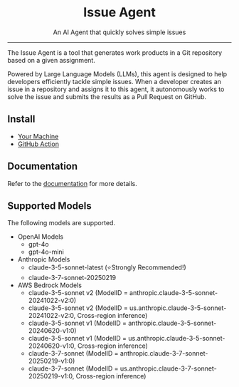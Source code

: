 <p align="center">
  <h1 align="center">Issue Agent</h1>
  <p align="center">An AI Agent that quickly solves simple issues</p>
</p>

---


The Issue Agent is a tool that generates work products in a Git repository based on a given assignment.

Powered by Large Language Models (LLMs), 
this agent is designed to help developers efficiently tackle simple issues. 
When a developer creates an issue in a repository and assigns it to this agent, 
it autonomously works to solve the issue and submits the results as a Pull Request on GitHub.


## Install

- [Your Machine](https://clover0.github.io/issue-agent/getting-started/installation/)
- [GitHub Action](https://github.com/clover0/setup-issue-agent)


## Documentation
Refer to the [documentation](https://clover0.github.io/issue-agent) for more details.


## Supported Models
The following models are supported.

- OpenAI Models
  - gpt-4o
  - gpt-4o-mini
- Anthropic Models
  - claude-3-5-sonnet-latest (⭐️Strongly Recommended!)
  - claude-3-7-sonnet-20250219
- AWS Bedrock Models
  - claude-3-5-sonnet v2 (ModelID = anthropic.claude-3-5-sonnet-20241022-v2:0)
  - claude-3-5-sonnet v2 (ModelID = us.anthropic.claude-3-5-sonnet-20241022-v2:0, Cross-region inference)
  - claude-3-5-sonnet v1 (ModelID = anthropic.claude-3-5-sonnet-20240620-v1:0)
  - claude-3-5-sonnet v1 (ModelID = us.anthropic.claude-3-5-sonnet-20240620-v1:0, Cross-region inference)
  - claude-3-7-sonnet (ModelID = anthropic.claude-3-7-sonnet-20250219-v1:0)
  - claude-3-7-sonnet (ModelID = us.anthropic.claude-3-7-sonnet-20250219-v1:0, Cross-region inference)
